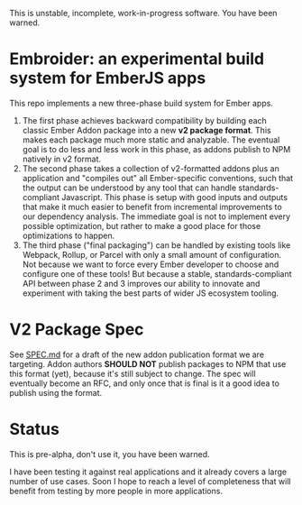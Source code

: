 This is unstable, incomplete, work-in-progress software. You have been warned.

# Embroider: an experimental build system for EmberJS apps

This repo implements a new three-phase build system for Ember apps.

1. The first phase achieves backward compatibility by building each classic Ember Addon package into a new **v2 package format**. This makes each package much more static and analyzable. The eventual goal is to do less and less work in this phase, as addons publish to NPM natively in v2 format.
2. The second phase takes a collection of v2-formatted addons plus an application and "compiles out" all Ember-specific conventions, such that the output can be understood by any tool that can handle standards-compliant Javascript. This phase is setup with good inputs and outputs that make it much easier to benefit from incremental improvements to our dependency analysis. The immediate goal is not to implement every possible optimization, but rather to make a good place for those optimizations to happen.
3. The third phase ("final packaging") can be handled by existing tools like Webpack, Rollup, or Parcel with only a small amount of configuration. Not because we want to force every Ember developer to choose and configure one of these tools! But because a stable, standards-compliant API between phase 2 and 3 improves our ability to innovate and experiment with taking the best parts of wider JS ecosystem tooling.

# V2 Package Spec

See [SPEC.md](https://github.com/embroider-build/embroider/blob/master/SPEC.md) for a draft of the new addon publication format we are targeting. Addon authors **SHOULD NOT** publish packages to NPM that use this format (yet), because it's still subject to change. The spec will eventually become an RFC, and only once that is final is it a good idea to publish using the format.

# Status

This is pre-alpha, don't use it, you have been warned.

I have been testing it against real applications and it already covers a large number of use cases. Soon I hope to reach a level of completeness that will benefit from testing by more people in more applications.




